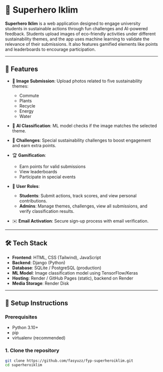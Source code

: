 # 🌱 Superhero Iklim

**Superhero Iklim** is a web application designed to engage university students in sustainable actions through fun challenges and AI-powered feedback. Students upload images of eco-friendly activities under different sustainability themes, and the app uses machine learning to validate the relevance of their submissions. It also features gamified elements like points and leaderboards to encourage participation.

---

## 🚀 Features

- 📸 **Image Submission**: Upload photos related to five sustainability themes:
  - Commute
  - Plants
  - Recycle
  - Energy
  - Water

- 🤖 **AI Classification**: ML model checks if the image matches the selected theme.

- 🎯 **Challenges**: Special sustainability challenges to boost engagement and earn extra points.

- 🏆 **Gamification**:
  - Earn points for valid submissions
  - View leaderboards
  - Participate in special events

- 👥 **User Roles**:
  - **Students**: Submit actions, track scores, and view personal contributions.
  - **Admins**: Manage themes, challenges, view all submissions, and verify classification results.

- ✉️ **Email Activation**: Secure sign-up process with email verification.

---

## 🛠️ Tech Stack

- **Frontend**: HTML, CSS (Tailwind), JavaScript
- **Backend**: Django (Python)
- **Database**: SQLite / PostgreSQL (production)
- **ML Model**: Image classification model using TensorFlow/Keras 
- **Hosting**: Render / GitHub Pages (static), backend on Render
- **Media Storage**: Render Disk

---

## 🧪 Setup Instructions

### Prerequisites

- Python 3.10+
- pip
- virtualenv (recommended)

### 1. Clone the repository

```bash
git clone https://github.com/fasyuzz/fyp-superheroiklim.git
cd superheroiklim
